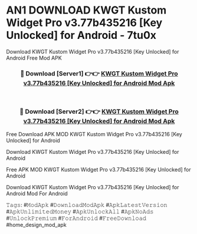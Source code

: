# AN1 DOWNLOAD KWGT Kustom Widget Pro v3.77b435216 [Key Unlocked] for Android - 7tu0x
Download KWGT Kustom Widget Pro v3.77b435216 [Key Unlocked] for Android Free Mod APK

<div align="center">
<h3>🔴 Download [Server1] 👉👉 <a href="https://apk-comot.site?title=KWGT_Kustom_Widget_Pro_v3.77b435216_[Key_Unlocked]_for_Android">KWGT Kustom Widget Pro v3.77b435216 [Key Unlocked] for Android Mod Apk</a></h3><br>

<h3>🔴 Download [Server2] 👉👉 <a href="https://apk-comot.site?title=KWGT_Kustom_Widget_Pro_v3.77b435216_[Key_Unlocked]_for_Android">KWGT Kustom Widget Pro v3.77b435216 [Key Unlocked] for Android Mod Apk</a></h3>
</div>


Free Download APK MOD KWGT Kustom Widget Pro v3.77b435216 [Key Unlocked] for Android

Download KWGT Kustom Widget Pro v3.77b435216 [Key Unlocked] for Android 

Free APK MOD KWGT Kustom Widget Pro v3.77b435216 [Key Unlocked] for Android 

Download KWGT Kustom Widget Pro v3.77b435216 [Key Unlocked] for Android Mod For Android

𝚃𝚊𝚐𝚜: #𝙼𝚘𝚍𝙰𝚙𝚔 #𝙳𝚘𝚠𝚗𝚕𝚘𝚊𝚍𝙼𝚘𝚍𝙰𝚙𝚔 #𝙰𝚙𝚔𝙻𝚊𝚝𝚎𝚜𝚝𝚅𝚎𝚛𝚜𝚒𝚘𝚗 #𝙰𝚙𝚔𝚄𝚗𝚕𝚒𝚖𝚒𝚝𝚎𝚍𝙼𝚘𝚗𝚎𝚢 #𝙰𝚙𝚔𝚄𝚗𝚕𝚘𝚌𝚔𝙰𝚕𝚕 #𝙰𝚙𝚔𝙽𝚘𝙰𝚍𝚜 #𝚄𝚗𝚕𝚘𝚌𝚔𝙿𝚛𝚎𝚖𝚒𝚞𝚖 #𝙵𝚘𝚛𝙰𝚗𝚍𝚛𝚘𝚒𝚍 #𝙵𝚛𝚎𝚎𝙳𝚘𝚠𝚗𝚕𝚘𝚊𝚍 #home_design_mod_apk